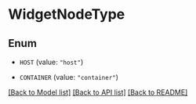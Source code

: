 # WidgetNodeType

## Enum


* `HOST` (value: `"host"`)

* `CONTAINER` (value: `"container"`)


[[Back to Model list]](../README.md#documentation-for-models) [[Back to API list]](../README.md#documentation-for-api-endpoints) [[Back to README]](../README.md)



